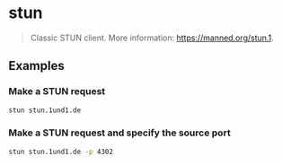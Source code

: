 # stun

> Classic STUN client. More information: <https://manned.org/stun.1>.

## Examples

### Make a STUN request

```bash
stun stun.1und1.de
```

### Make a STUN request and specify the source port

```bash
stun stun.1und1.de -p 4302
```
